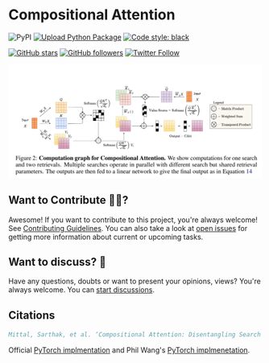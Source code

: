 # Compositional Attention

![PyPI](https://img.shields.io/pypi/v/compositional-attention)
[![Upload Python Package](https://github.com/Rishit-dagli/compositional-attention/actions/workflows/python-publish.yml/badge.svg)](https://github.com/Rishit-dagli/compositional-attention/actions/workflows/python-publish.yml)
[![Code style: black](https://img.shields.io/badge/code%20style-black-000000.svg)](https://github.com/psf/black)

[![GitHub stars](https://img.shields.io/github/stars/Rishit-dagli/compositional-attention?style=social)](https://github.com/Rishit-dagli/compositional-attention/stargazers)
[![GitHub followers](https://img.shields.io/github/followers/Rishit-dagli?label=Follow&style=social)](https://github.com/Rishit-dagli)
[![Twitter Follow](https://img.shields.io/twitter/follow/rishit_dagli?style=social)](https://twitter.com/intent/follow?screen_name=rishit_dagli)

![](media/architecture.PNG)

## Want to Contribute 🙋‍♂️?

Awesome! If you want to contribute to this project, you're always welcome! See [Contributing Guidelines](CONTRIBUTING.md). You can also take a look at [open issues](https://github.com/Rishit-dagli/Compositional-Attention/issues) for getting more information about current or upcoming tasks.

## Want to discuss? 💬

Have any questions, doubts or want to present your opinions, views? You're always welcome. You can [start discussions](https://github.com/Rishit-dagli/Compositional-Attention/discussions).

## Citations

```bibtex
Mittal, Sarthak, et al. ‘Compositional Attention: Disentangling Search and Retrieval’. ArXiv:2110.09419 [Cs], Feb. 2022. arXiv.org, http://arxiv.org/abs/2110.09419.
```

Official [PyTorch implmentation](https://github.com/sarthmit/compositional-attention) and Phil Wang's [PyTorch implmenetation](https://github.com/lucidrains/compositional-attention-pytorch).
